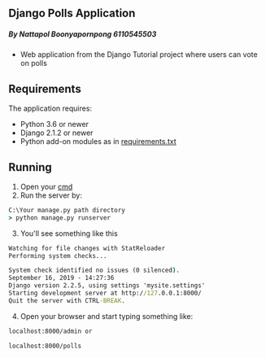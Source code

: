  ## Django Polls Application
 ##### By Nattapol Boonyapornpong 6110545503
 
 * Web application from the Django Tutorial project where users can vote on polls

 ## Requirements

 The application requires:

 * Python 3.6 or newer
 * Django 2.1.2 or newer
 * Python add-on modules as in [requirements.txt](requirements.txt)

 ## Running

1. Open your [cmd](%windir%\system32\cmd.exe)
2. Run the server by:
```cmd
C:\Your manage.py path directory
> python manage.py runserver
```
3. You'll see something like this
```cmd
Watching for file changes with StatReloader
Performing system checks...

System check identified no issues (0 silenced).
September 16, 2019 - 14:27:36
Django version 2.2.5, using settings 'mysite.settings'
Starting development server at http://127.0.0.1:8000/
Quit the server with CTRL-BREAK.
```
4. Open your browser and start typing something like:
```bash
localhost:8000/admin or

localhost:8000/polls
```